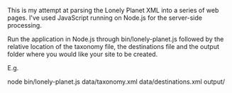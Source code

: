 This is my attempt at parsing the Lonely Planet XML into a series of web pages. I've used JavaScript running on 
Node.js for the server-side processing.

Run the application in Node.js through bin/lonely-planet.js followed by the relative location of the taxonomy file, the destinations file and the output folder where you would like your site to be created.

E.g.

node bin/lonely-planet.js data/taxonomy.xml data/destinations.xml output/